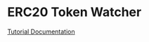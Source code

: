 # ERC20 Token Watcher
[Tutorial Documentation](https://docs.henesis.io/subscribing-events/tutorial-erc20-tracker)
